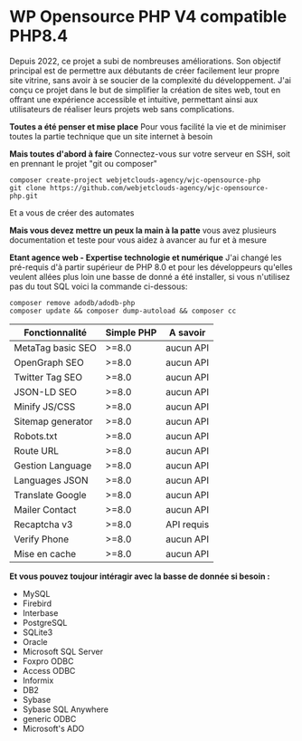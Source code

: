 # WP Opensource PHP V4 compatible PHP8.4


Depuis 2022, ce projet a subi de nombreuses améliorations. Son objectif principal est de permettre aux débutants de créer facilement leur propre site vitrine, sans avoir à se soucier de la complexité du développement. J'ai conçu ce projet dans le but de simplifier la création de sites web, tout en offrant une expérience accessible et intuitive, permettant ainsi aux utilisateurs de réaliser leurs projets web sans complications.

**Toutes a été penser et mise place**
Pour vous facilité la vie et de minimiser toutes la partie technique que un site internet à besoin

**Mais toutes d'abord à faire**
Connectez-vous sur votre serveur en SSH, soit en prennant le projet "git ou composer" 

```
composer create-project webjetclouds-agency/wjc-opensource-php
git clone https://github.com/webjetclouds-agency/wjc-opensource-php.git
```
Et a vous de créer des automates

**Mais vous devez mettre un peux la main à la patte** 
vous avez plusieurs documentation et teste pour vous aidez à avancer au fur et à mesure

**Etant agence web - Expertise technologie et numérique**
J'ai changé les pré-requis d'à partir supérieur de PHP 8.0 et pour les développeurs qu'elles veulent allées plus loin une basse de donné a été installer,
si vous n'utilisez pas du tout SQL voici la commande ci-dessous: 
```
composer remove adodb/adodb-php
composer update && composer dump-autoload && composer cc
```

| Fonctionnalité    | Simple PHP | A savoir   |
|-------------------|------------|------------|
| MetaTag basic SEO | >=8.0      | aucun API  |
| OpenGraph SEO     | >=8.0      | aucun API  |
| Twitter Tag SEO   | >=8.0      | aucun API  |
| JSON-LD SEO       | >=8.0      | aucun API  |
| Minify JS/CSS     | >=8.0      | aucun API  |
| Sitemap generator | >=8.0      | aucun API  |
| Robots.txt        | >=8.0      | aucun API  |
| Route URL         | >=8.0      | aucun API  |
| Gestion Language  | >=8.0      | aucun API  |
| Languages JSON    | >=8.0      | aucun API  |
| Translate Google  | >=8.0      | aucun API  |
| Mailer Contact    | >=8.0      | aucun API  |
| Recaptcha v3      | >=8.0      | API requis |
| Verify Phone      | >=8.0      | aucun API  |
| Mise en cache     | >=8.0      | aucun API  | (En cours...)

**Et vous pouvez toujour intéragir avec la basse de donnée si besoin :** 
- MySQL
- Firebird
- Interbase
- PostgreSQL
- SQLite3
- Oracle
- Microsoft SQL Server
- Foxpro ODBC
- Access ODBC
- Informix
- DB2
- Sybase
- Sybase SQL Anywhere
- generic ODBC
- Microsoft's ADO

